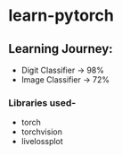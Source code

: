 # learn-pytorch

## Learning Journey:   
- Digit Classifier -> 98%   
- Image Classifier -> 72% 

### Libraries used-
- torch
- torchvision
- livelossplot
